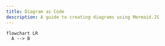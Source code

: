 ```yaml
---
title: Diagram as Code
description: A guide to creating diagrams using Mermaid.JS
---
```

```mermaid
flowchart LR
  A --> B
```